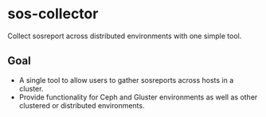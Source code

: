 # sos-collector 
Collect sosreport across distributed environments with one simple tool. 

## Goal
* A single tool to allow users to gather sosreports across hosts in a cluster.
* Provide functionality for Ceph and Gluster environments as well as other 
clustered or distributed environments. 

